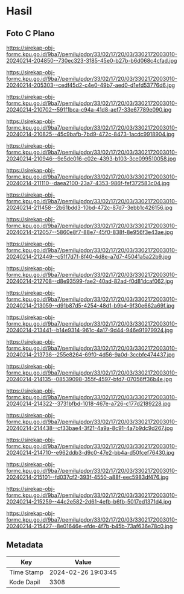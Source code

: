 # Hasil

## Foto C Plano

https://sirekap-obj-formc.kpu.go.id/9ba7/pemilu/pdpr/33/02/17/20/03/3302172003010-20240214-204850--730ec323-3185-45e0-b27b-b6d068c4cfad.jpg

https://sirekap-obj-formc.kpu.go.id/9ba7/pemilu/pdpr/33/02/17/20/03/3302172003010-20240214-205303--cedf45d2-c4e0-49b7-aed0-d1efd53776d6.jpg

https://sirekap-obj-formc.kpu.go.id/9ba7/pemilu/pdpr/33/02/17/20/03/3302172003010-20240214-210702--591f1bca-c94a-41d8-aef7-33e67789e090.jpg

https://sirekap-obj-formc.kpu.go.id/9ba7/pemilu/pdpr/33/02/17/20/03/3302172003010-20240214-210825--45c9bafb-7bd9-472c-8473-1acdc9918904.jpg

https://sirekap-obj-formc.kpu.go.id/9ba7/pemilu/pdpr/33/02/17/20/03/3302172003010-20240214-210946--9e5de016-c02e-4393-b103-3ce099510058.jpg

https://sirekap-obj-formc.kpu.go.id/9ba7/pemilu/pdpr/33/02/17/20/03/3302172003010-20240214-211110--daea2100-23a7-4353-986f-fef372583c04.jpg

https://sirekap-obj-formc.kpu.go.id/9ba7/pemilu/pdpr/33/02/17/20/03/3302172003010-20240214-211458--2b61bdd3-10bd-472c-87d7-3ebb1c426156.jpg

https://sirekap-obj-formc.kpu.go.id/9ba7/pemilu/pdpr/33/02/17/20/03/3302172003010-20240214-212057--5860e8f7-88e7-45f0-838f-8e956f3e43ae.jpg

https://sirekap-obj-formc.kpu.go.id/9ba7/pemilu/pdpr/33/02/17/20/03/3302172003010-20240214-212449--c51f7d7f-8f40-4d8e-a7d7-45041a5a22b9.jpg

https://sirekap-obj-formc.kpu.go.id/9ba7/pemilu/pdpr/33/02/17/20/03/3302172003010-20240214-212708--d8e93599-fae2-40ad-82ad-f0d81dcaf062.jpg

https://sirekap-obj-formc.kpu.go.id/9ba7/pemilu/pdpr/33/02/17/20/03/3302172003010-20240214-213059--d91b87d5-4254-48d1-b9b4-9f30e662a69f.jpg

https://sirekap-obj-formc.kpu.go.id/9ba7/pemilu/pdpr/33/02/17/20/03/3302172003010-20240214-213441--b14e9314-961c-4a17-9d44-946e91979924.jpg

https://sirekap-obj-formc.kpu.go.id/9ba7/pemilu/pdpr/33/02/17/20/03/3302172003010-20240214-213736--255e8264-69f0-4d56-9a0d-3ccbfe474437.jpg

https://sirekap-obj-formc.kpu.go.id/9ba7/pemilu/pdpr/33/02/17/20/03/3302172003010-20240214-214135--08539098-355f-4597-bfd7-07056ff36b4e.jpg

https://sirekap-obj-formc.kpu.go.id/9ba7/pemilu/pdpr/33/02/17/20/03/3302172003010-20240214-214322--3731bfbd-1018-467e-a726-c177d2189228.jpg

https://sirekap-obj-formc.kpu.go.id/9ba7/pemilu/pdpr/33/02/17/20/03/3302172003010-20240214-214438--cf33bae4-3f21-4a9a-8c91-4a7b9dc9d267.jpg

https://sirekap-obj-formc.kpu.go.id/9ba7/pemilu/pdpr/33/02/17/20/03/3302172003010-20240214-214710--e962ddb3-d9c0-47e2-bb4a-d50fcef76430.jpg

https://sirekap-obj-formc.kpu.go.id/9ba7/pemilu/pdpr/33/02/17/20/03/3302172003010-20240214-215101--fd037cf2-393f-4550-a88f-eec5983df476.jpg

https://sirekap-obj-formc.kpu.go.id/9ba7/pemilu/pdpr/33/02/17/20/03/3302172003010-20240214-215259--44c2e582-2d61-4efb-b6fb-5017ed1371d4.jpg

https://sirekap-obj-formc.kpu.go.id/9ba7/pemilu/pdpr/33/02/17/20/03/3302172003010-20240214-215427--8e01646e-efde-4f7b-b45b-73af636e78c0.jpg


## Metadata

| Key        | Value               |
| ---------- | ------------------- |
| Time Stamp | 2024-02-26 19:03:45 |
| Kode Dapil | 3308                |



